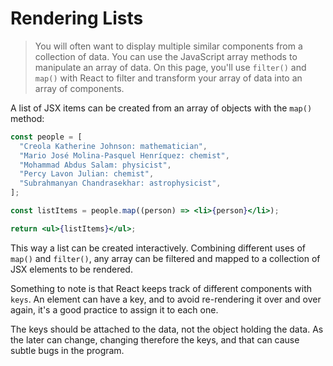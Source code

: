 # Rendering Lists

> You will often want to display multiple similar components from a collection of data. You can use the JavaScript array methods to manipulate an array of data. On this page, you'll use `filter()` and `map()` with React to filter and transform your array of data into an array of components.

A list of JSX items can be created from an array of objects with the `map()` method:

```jsx
const people = [
  "Creola Katherine Johnson: mathematician",
  "Mario José Molina-Pasquel Henríquez: chemist",
  "Mohammad Abdus Salam: physicist",
  "Percy Lavon Julian: chemist",
  "Subrahmanyan Chandrasekhar: astrophysicist",
];

const listItems = people.map((person) => <li>{person}</li>);

return <ul>{listItems}</ul>;
```

This way a list can be created interactively. Combining different uses of `map()` and `filter()`, any array can be filtered and mapped to a collection of JSX elements to be rendered.

Something to note is that React keeps track of different components with `keys`. An element can have a key, and to avoid re-rendering it over and over again, it's a good practice to assign it to each one.

The keys should be attached to the data, not the object holding the data. As the later can change, changing therefore the keys, and that can cause subtle bugs in the program.

